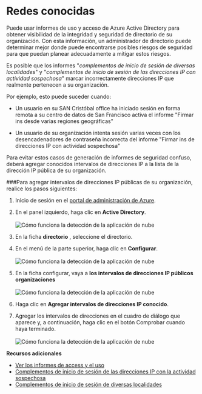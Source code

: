 <properties 
    pageTitle="Conocidos redes | Microsoft Azure" 
    description="Al configurar redes conocidas, puede evitar tener direcciones IP que pertenecen a su organización incluida en los complementos de inicio de sesión de varias regiones geográficas y complementos de inicio de sesión de las direcciones IP con informes de actividad sospechosa." 
    services="active-directory" 
    documentationCenter="" 
    authors="markusvi" 
    manager="femila"  
    editor=""/>

<tags 
    ms.service="active-directory" 
    ms.workload="identity" 
    ms.tgt_pltfrm="na" 
    ms.devlang="na" 
    ms.topic="article" 
    ms.date="10/10/2016" 
    ms.author="markvi"/>

# <a name="known-networks"></a>Redes conocidas


Puede usar informes de uso y acceso de Azure Active Directory para obtener visibilidad de la integridad y seguridad de directorio de su organización. Con esta información, un administrador de directorio puede determinar mejor donde puede encontrarse posibles riesgos de seguridad para que puedan planear adecuadamente a mitigar estos riesgos.

Es posible que los informes "*complementos de inicio de sesión de diversas localidades*" y "*complementos de inicio de sesión de las direcciones IP con actividad sospechosa*" marcar incorrectamente direcciones IP que realmente pertenecen a su organización. 

Por ejemplo, esto puede suceder cuando: 

- Un usuario en su SAN Cristóbal office ha iniciado sesión en forma remota a su centro de datos de San Francisco activa el informe "Firmar ins desde varias regiones geográficas" 

- Un usuario de su organización intenta sesión varias veces con los desencadenadores de contraseña incorrecta del informe "Firmar ins de direcciones IP con actividad sospechosa" 

Para evitar estos casos de generación de informes de seguridad confuso, deberá agregar conocidos intervalos de direcciones IP a la lista de la dirección IP pública de su organización.    


###<a name="to-add-your-organizations-public-ip-address-ranges-perform-the-following-steps"></a>Para agregar intervalos de direcciones IP públicas de su organización, realice los pasos siguientes: 

1.  Inicio de sesión en el [portal de administración de Azure](https://manage.windowsazure.com).

2.  En el panel izquierdo, haga clic en **Active Directory**. <br><br>![Cómo funciona la detección de la aplicación de nube](./media/active-directory-known-networks/known-netwoks-01.png)

3.  En la ficha **directorio** , seleccione el directorio.

4.  En el menú de la parte superior, haga clic en **Configurar**. <br><br>![Cómo funciona la detección de la aplicación de nube](./media/active-directory-known-networks/known-netwoks-02.png)

5.  En la ficha configurar, vaya a **los intervalos de direcciones IP públicos organizaciones** <br><br>![Cómo funciona la detección de la aplicación de nube](./media/active-directory-known-networks/known-netwoks-03.png)

6.  Haga clic en **Agregar intervalos de direcciones IP conocido**.

7.  Agregar los intervalos de direcciones en el cuadro de diálogo que aparece y, a continuación, haga clic en el botón Comprobar cuando haya terminado. <br><br>![Cómo funciona la detección de la aplicación de nube](./media/active-directory-known-networks/known-netwoks-04.png)


**Recursos adicionales**


* [Ver los informes de access y el uso](active-directory-view-access-usage-reports.md)
* [Complementos de inicio de sesión de las direcciones IP con la actividad sospechosa](active-directory-reporting-sign-ins-from-ip-addresses-with-suspicious-activity.md)
* [Complementos de inicio de sesión de diversas localidades](active-directory-reporting-sign-ins-from-multiple-geographies.md)


